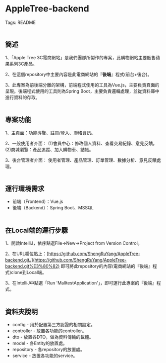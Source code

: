 # AppleTree-backend
Tags: README
<br><br>


## 簡述
1、「Apple Tree 3C電商網站」是我們團隊所製作的專案，此購物網站主要販售蘋果系列3C產品。

2、在這個repository中主要內容是此電商網站的『**後端**』程式(前台+後台)。

3、此專案為前後端分離的架構，前端程式使用的工具為Vue.js，主要負責頁面的呈現。後端程式使用的工具則為Spring Boot，主要負責邏輯處理，並從資料庫中進行資料的存取。
<br><br>


## 專案功能
1、主頁面：功能導覽、註冊/登入、聯絡資訊。

2、一般使用者介面：
      (1)會員中心：修改個人資料、查看交易紀錄、意見反饋。
      (2)商城瀏覽：產品追蹤、加入購物車、結帳。

3、後台管理者介面：
      使用者管理、產品管理、訂單管理、數據分析、意見反饋處理。
<br><br>


## 運行環境需求
- 前端（Frontend）：Vue.js
- 後端（Backend）：Spring Boot、MSSQL
<br><br>


## 在Local端的運行步驟
1、開啟IntelliJ，依序點選File→New→Project from Version Control。

2、在URL欄位貼上：[https://github.com/ShengRuYang/AppleTree-backend.git。](https://github.com/ShengRuYang/AppleTree-backend.git%E3%80%82)
      即可將此repository的內容(電商網站的『後端』程式)clone到Local端。

3、在IntelliJ中點選「Run 'MalltestApplication'」，即可運行此專案的『後端』程式。
<br><br>


## 資料夾說明
- config - 用於配置第三方認證的相關設定。
- controller - 放置各功能的controller。
- dto - 放置各DTO，做為資料傳輸的載體。
- model - 各Entity的放置處。
- repository - 各repository的放置處。
- service - 放置各功能的service。
<br><br>
